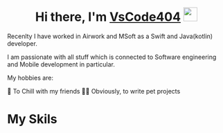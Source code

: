 <h1 align="center">Hi there, I'm <a href="" target="_blank">VsCode404</a> 
<img src="https://github.com/blackcater/blackcater/raw/main/images/Hi.gif" height="32"/></h1>
Recenlty I have worked in Airwork and MSoft as a Swift and Java(kotlin) developer.

I am passionate with all stuff which is connected to Software engineering and Mobile development in particular.

My hobbies are:

🥂 To Chill with my friends
👨‍💻 Obviously, to write pet projects 

<h1> My Skils <h/>

